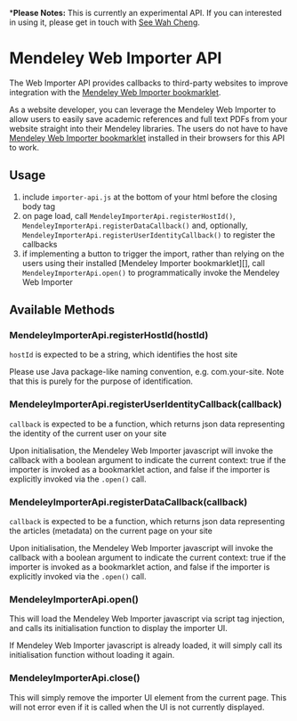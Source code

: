*__Please Notes:__ This is currently an experimental API. If you can interested in using it, please get in touch with [See Wah Cheng][].

# Mendeley Web Importer API

The Web Importer API provides callbacks to third-party websites to improve integration with the [Mendeley Web Importer bookmarklet][].

As a website developer, you can leverage the Mendeley Web Importer to allow users to easily save academic references and full text PDFs from your website straight into their Mendeley libraries. The users do not have to have [Mendeley Web Importer bookmarklet][] installed in their browsers for this API to work.

## Usage

 1. include `importer-api.js` at the bottom of your html before the closing body tag
 2. on page load, call `MendeleyImporterApi.registerHostId()`, `MendeleyImporterApi.registerDataCallback()` and, optionally, `MendeleyImporterApi.registerUserIdentityCallback()` to register the callbacks
 3. if implementing a button to trigger the import, rather than relying on the users using their installed [Mendeley Importer bookmarklet][], call `MendeleyImporterApi.open()` to programmatically invoke the Mendeley Web Importer

## Available Methods

### MendeleyImporterApi.registerHostId(hostId) ###

`hostId` is expected to be a string, which identifies the host site

Please use Java package-like naming convention, e.g. com.your-site. Note that this is purely for the purpose of identification.

### MendeleyImporterApi.registerUserIdentityCallback(callback) ###

`callback` is expected to be a function, which returns json data representing the identity of the current user on your site

Upon initialisation, the Mendeley Web Importer javascript will invoke the callback with a boolean argument to indicate the current context: true if the importer is invoked as a bookmarklet action, and false if the importer is explicitly invoked via the `.open()` call.

### MendeleyImporterApi.registerDataCallback(callback) ###

`callback` is expected to be a function, which returns json data representing the articles (metadata) on the current page on your site

Upon initialisation, the Mendeley Web Importer javascript will invoke the callback with a boolean argument to indicate the current context: true if the importer is invoked as a bookmarklet action, and false if the importer is explicitly invoked via the `.open()` call.

### MendeleyImporterApi.open() ###

This will load the Mendeley Web Importer javascript via script tag injection, and calls its initialisation function to display the importer UI.

If Mendeley Web Importer javascript is already loaded, it will simply call its initialisation function without loading it again.

### MendeleyImporterApi.close() ###

This will simply remove the importer UI element from the current page. This will not error even if it is called when the UI is not currently displayed.


[Mendeley Web Importer bookmarklet]:http://www.mendeley.com/import/
[See Wah Cheng]:http://www.mendeley.com/profiles/see-wah-cheng/
